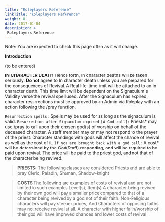 ```yaml
---
title: "Roleplayers Reference"
linkTitle: "Roleplayers Reference"
weight: 8
date: 2017-01-04
description: >
 Roleplayers Reference
---
```


Note: You are expected to check this page often as it will change. 

**Introduction**

(to be entered)

**IN CHARACTER DEATH**
Hence forth, In character deaths will be taken seriously.
**Do not** agree to In character death unless you are prepared for the consequences of Revival. A Real life-time limit will be attached to an in character death. This time limit will be dependent on the Signaculum's Validity verse the revival spell used. After the Signaculum has expired, character resurrections must be approved by an Admin via Roleplay with an action following the /pray function.

`Resurrection spells:`
Spells may be used for as long as the signaculum is valid.
`Resurrection after Signaculum expired [A God call]:`
Priests* may use /pray to call upon their chosen god(s) of worship on behalf of the deceased character.
A staff member may or may not respond to the prayer of the priest. Character standings with gods will affect the chance of revival as well as the cost of it.
`If you are brought back with a god call:`
A cost* will be determined by the God(Staff) responding, and will be required to be paid upon revival. The price will be paid to the priest god, and not that of the character being revived.

> **PRIESTS:** The following classes are considered Priests and are able to pray
> Cleric, Paladin, Shaman, Shadow-knight

> **COSTS** The following are examples of costs of revival and are not limited to such examples
> Level(s), Item(s)
> A character being revived by their own god will pay a smaller price compared to that of a character being revived by a god not of their faith.
> Non-Religious characters will pay steeper prices, And Characters of opposing faiths may not receive revival at all.
> A character with higher faith/worship of their god will have improved chances and lower costs of revival.

